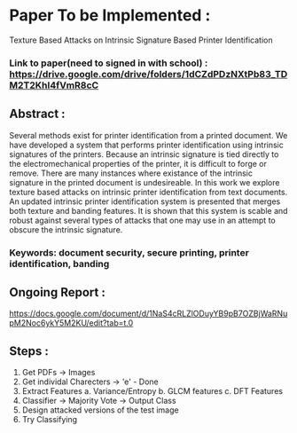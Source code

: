 # Paper To be Implemented : 
Texture Based Attacks on Intrinsic Signature Based Printer Identification

### Link to paper(need to signed in with school) : https://drive.google.com/drive/folders/1dCZdPDzNXtPb83_TDM2T2Khl4fVmR8cC

## Abstract : 
Several methods exist for printer identification from a printed document. We have developed a system that performs printer identification using intrinsic signatures of the printers. Because an intrinsic signature is tied directly to the electromechanical properties of the printer, it is difficult to forge or remove. There are many instances where existance of the intrinsic signature in the printed document is undesireable. In this work we explore texture based attacks on intrinsic printer identification from text documents. An updated intrinsic printer identification system is presented that merges both texture and banding features. It is shown that this system is scable and robust against several types of attacks that one may use in an attempt to obscure the intrinsic
signature.

### Keywords: document security, secure printing, printer identification, banding

## Ongoing Report : 

https://docs.google.com/document/d/1NaS4cRLZlODuyYB9pB7OZBjWaRNupM2Noc6ykY5M2KU/edit?tab=t.0

## Steps : 

1. Get PDFs -> Images
2. Get individal Charecters -> 'e'  - Done
3. Extract Features 
	a. Variance/Entropy
	b. GLCM features
	c. DFT Features
4. Classifier -> Majority Vote -> Output Class
5. Design attacked versions of the test image
6. Try Classifying
